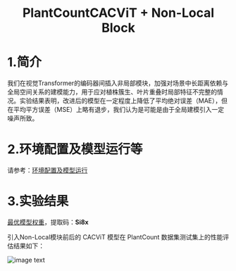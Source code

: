 <p align="center">
    <h1 align="center">PlantCountCACViT + Non-Local Block</h1>
</p>

# 1.简介

我们在视觉Transformer的编码器间插入非局部模块，加强对场景中长距离依赖与全局空间关系的建模能力，用于应对植株簇生、叶片重叠时局部特征不完整的情况。实验结果表明，改进后的模型在一定程度上降低了平均绝对误差（MAE），但在平均平方误差（MSE）上略有退步，我们认为是可能是由于全局建模引入一定噪声所致。

# 2.环境配置及模型运行等

请参考：<a href="https://github.com/ZhigangHe-hust/CACOP/blob/main/PlantCount_CACViT/readme.md" title="环境配置及模型运行">环境配置及模型运行</a>

# 3.实验结果

<a href="https://pan.quark.cn/s/659ce7d2ccae" title="最优模型权重">最优模型权重</a>，提取码：**Si8x**

引入Non-Local模块前后的 CACViT 模型在 PlantCount 数据集测试集上的性能评估结果如下：

![image text](https://github.com/ZhigangHe-hust/CACOP/blob/main/PlantCountCACViT%2BNon-LocalBlock/figs/fig1.png)


